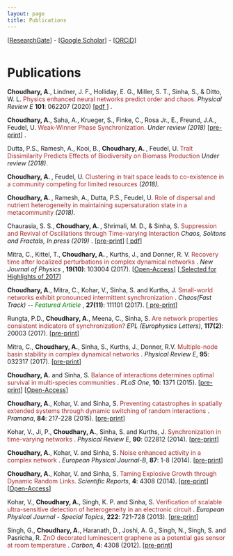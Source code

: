 ```yaml
---
layout: page
title: Publications
---
```


<div class="bounder">

[<a href="https://www.researchgate.net/profile/Anshul_Choudhary" title="RG">ResearchGate</a>] - [<a href="https://scholar.google.de/citations?user=Tybi34wAAAAJ&hl=en&oi=ao" title="Google Scholar homepage">Google Scholar</a>] - [<a href="http://orcid.org/0000-0001-6651-5224" title="Unique Researcher Identifier">ORCiD</a>]

</div>
<h1 style="padding-top:10px;">Publications</h1>

<p class="hangingindent">
<b>Choudhary, A.</b>,  Lindner, J. F., Holliday, E. G., Miller, S. T., Sinha, S., & Ditto, W. L.<font color="brown"> Physics enhanced neural networks predict order and chaos. </font> <em> Physical Review E </em> <b>101</b>: 062207 (2020) [<a href="https://journals.aps.org/pre/pdf/10.1103/PhysRevE.101.062207">pdf </a>] .


<p class="hangingindent">
<b>Choudhary, A.</b>, Saha, A., Krueger, S., Finke, C., Rosa Jr., E., Freund, J.A.,
Feudel, U.<font color="brown"> Weak-Winner Phase Synchronization. </font> <em> Under review (2018) </em>[<a href="https://arxiv.org/abs/1812.02642">pre-print</a>] .

<p class="hangingindent"> Dutta, P.S., Ramesh, A., Kooi, B., <b> Choudhary, A. </b>, Feudel, U.<font color="brown"> Trait Dissimilarity
Predicts Effects of Biodiversity on Biomass Production </font> <em>Under review (2018)</em>.

<p class="hangingindent"> <b> Choudhary, A. </b>, Feudel, U.<font
color="brown">  Clustering in trait space leads to co-existence in a community competing for limited resources </font> <em> (2018).</em>

<p class="hangingindent"> <b> Choudhary, A. </b>, Ramesh, A., Dutta, P.S., Feudel, U.<font
color="brown"> Role of dispersal and nutrient heterogeneity in maintaining
supersaturation state in a metacommunity </font> <em> (2018). </em>

<p class="hangingindent"> Chaurasia, S. S., <b> Choudhary, A. </b>, Shrimali, M. D., & Sinha, S.<font color="brown"> Suppression 
and Revival of Oscillations through Time-varying Interaction </font> <em> Chaos, Solitons and Fractals, In press (2019) </em>. [<a href="https://arxiv.org/abs/1701.07314v1">pre-print</a>] [<a href="https://www.sciencedirect.com/science/article/pii/S0960077918306453?dgcid=author"> pdf</a>]

<p class="hangingindent"> Mitra, C., Kittel, T., <b> Choudhary, A. </b> , Kurths, J., and Donner, R. V.<font color="brown"> Recovery
time after localized perturbations in complex dynamical networks </font>. <em> New Journal
of Physics </em>, <b> 19(10)</b>: 103004 (2017). [<a href="http://iopscience.iop.org/article/10.1088/1367-2630/aa7fab/meta">Open-Access</a>] [<a href="http://iopscience.iop.org/journal/1367-2630/page/Highlights-of-2017"> Selected for Highlights of 2017</a>]

<p class="hangingindent"> <b>Choudhary, A.</b>, Mitra, C., Kohar, V., Sinha, S. and Kurths, J.<font color="brown"> Small-world
networks exhibit pronounced intermittent synchronization </font>. <em> Chaos(Fast Track) -- <font color="green"> Featured Article </font> </em>, <b>27(11)</b>: 111101 (2017). [<a href="https://anshu957.github.io/docs/Choudhary_Chaos_2017.pdf">
pre-print</a>]

<p class="hangingindent"> Rungta, P.D., <b>Choudhary, A.</b>, Meena, C., Sinha, S.<font color="brown"> Are network properties
consistent indicators of synchronization? </font> <em>EPL (Europhysics Letters)</em>, <b>117(2)</b>: 20003 (2017). 
[<a href="https://anshu957.github.io/docs/epl_preprint.pdf">pre-print</a>]

<p class="hangingindent"> Mitra, C., <b>Choudhary, A.</b>, Sinha, S., Kurths, J., Donner, R.V.<font color="brown">  Multiple-node
basin stability in complex dynamical networks </font>. <em>Physical Review E</em>, <b>95</b>: 032317 (2017). 
[<a href="https://anshu957.github.io/docs/multinodeBS_PRE.pdf">pre-print</a>]

<p class="hangingindent"> <b>Choudhary, A.</b> and Sinha, S.<font color="brown"> Balance of interactions determines optimal
survival in multi-species communities </font>. <em>PLoS One</em>, <b>10</b>: 1371 (2015).
[<a href="https://anshu957.github.io/docs/plos_preprint.pdf">pre-print</a>]
[<a href="https://journals.plos.org/plosone/article?id=10.1371/journal.pone.0145278">Open-Access</a>]

<p class="hangingindent">  <b>Choudhary, A.</b>, Kohar, V. and Sinha, S.<font color="brown"> Preventing catastrophes in spatially
extended systems through dynamic switching of random interactions </font>. <em>Pramana</em>, <b>84</b>: 217-228 (2015).
[<a href="https://anshu957.github.io/docs/Choudhary_Pramana_2015.pdf">pre-print</a>]

<p class="hangingindent"> Kohar, V., Ji, P., <b>Choudhary, A.</b>, Sinha, S. and Kurths, J.<font color="brown"> Synchronization
in time-varying networks </font>. <em>Physical Review E</em>, <b>90</b>: 022812 (2014).
[<a href="https://anshu957.github.io/docs/Kohar_PhysRevE_2014.pdf">pre-print</a>]

<p class="hangingindent"> <b>Choudhary, A.</b>, Kohar, V. and Sinha, S.<font color="brown"> Noise enhanced activity in a complex
network </font>. <em>European Physical Journal-B</em>, <b>87</b>: 1-8 (2014).
[<a href="https://anshu957.github.io/docs/Choudhary_EPJB_2014.pdf">pre-print</a>]

<p class="hangingindent"> <b>Choudhary, A.</b>, Kohar, V. and Sinha, S. <font color="brown">Taming Explosive Growth through
Dynamic Random Links.</font> <em>Scientific Reports</em>, <b>4</b>: 4308 (2014).
[<a href="https://anshu957.github.io/docs/Choudhary_SciReports_2014.pdf">pre-print</a>]
[<a href="https://www.ncbi.nlm.nih.gov/pmc/articles/PMC3945482/">Open-Access</a>]

<p class="hangingindent"> Kohar, V., <b>Choudhary, A.</b>, Singh, K. P. and Sinha, S.<font color="brown"> Verification of
scalable ultra-sensitive detection of heterogeneity in an electronic circuit </font>. <em>European Physical Journal - Special Topics</em>, <b>222</b>: 721-728 (2013).
[<a href="https://anshu957.github.io/docs/Kohar_EPJST_2013.pdf">pre-print</a>]

<p class="hangingindent"> Singh, G., <b>Choudhary, A.</b>, Haranath, D., Joshi, A. G., Singh, N., Singh, S. and
Pasricha, R.<font color="brown"> ZnO decorated luminescent graphene as a potential gas sensor at
room temperature </font>. <em>Carbon</em>, <b>4</b>: 4308 (2012).
[<a href="https://anshu957.github.io/docs/Choudhary_Carbon_2012.pdf">pre-print</a>]
